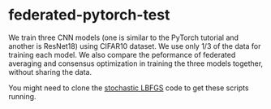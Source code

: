 # federated-pytorch-test
We train three CNN models (one is similar to the PyTorch tutorial and another is ResNet18) using CIFAR10 dataset. We use only 1/3 of the data for training each model. We also compare the peformance of federated averaging and consensus optimization in training the three models together, without sharing the data.

You might need to clone the [stochastic LBFGS](https://github.com/nlesc-dirac/pytorch) code to get these scripts running.
